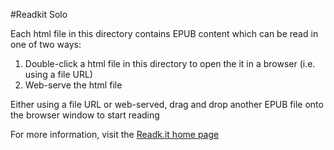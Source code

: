 
#Readkit Solo

Each html file in this directory contains EPUB content which can be read in one of two ways:

1. Double-click a html file in this directory to open the it in a browser (i.e. using a file URL)
2. Web-serve the html file

Either using a file URL or web-served, drag and drop another EPUB file onto the browser window to start reading

For more information, visit the [Readk.it home page](http://readk.it)
      